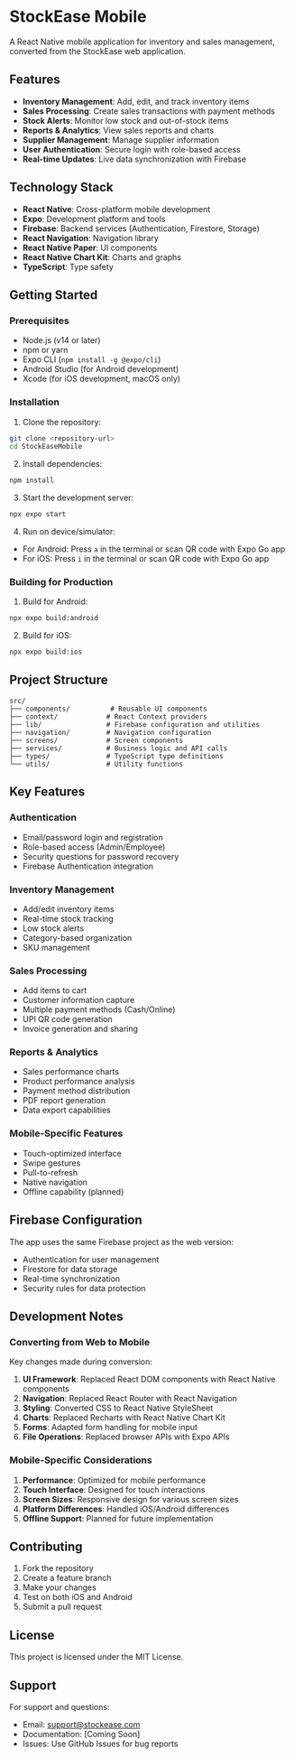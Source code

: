 # StockEase Mobile

A React Native mobile application for inventory and sales management, converted from the StockEase web application.

## Features

- **Inventory Management**: Add, edit, and track inventory items
- **Sales Processing**: Create sales transactions with payment methods
- **Stock Alerts**: Monitor low stock and out-of-stock items
- **Reports & Analytics**: View sales reports and charts
- **Supplier Management**: Manage supplier information
- **User Authentication**: Secure login with role-based access
- **Real-time Updates**: Live data synchronization with Firebase

## Technology Stack

- **React Native**: Cross-platform mobile development
- **Expo**: Development platform and tools
- **Firebase**: Backend services (Authentication, Firestore, Storage)
- **React Navigation**: Navigation library
- **React Native Paper**: UI components
- **React Native Chart Kit**: Charts and graphs
- **TypeScript**: Type safety

## Getting Started

### Prerequisites

- Node.js (v14 or later)
- npm or yarn
- Expo CLI (`npm install -g @expo/cli`)
- Android Studio (for Android development)
- Xcode (for iOS development, macOS only)

### Installation

1. Clone the repository:
```bash
git clone <repository-url>
cd StockEaseMobile
```

2. Install dependencies:
```bash
npm install
```

3. Start the development server:
```bash
npx expo start
```

4. Run on device/simulator:
- For Android: Press `a` in the terminal or scan QR code with Expo Go app
- For iOS: Press `i` in the terminal or scan QR code with Expo Go app

### Building for Production

1. Build for Android:
```bash
npx expo build:android
```

2. Build for iOS:
```bash
npx expo build:ios
```

## Project Structure

```
src/
├── components/          # Reusable UI components
├── context/            # React Context providers
├── lib/                # Firebase configuration and utilities
├── navigation/         # Navigation configuration
├── screens/            # Screen components
├── services/           # Business logic and API calls
├── types/              # TypeScript type definitions
└── utils/              # Utility functions
```

## Key Features

### Authentication
- Email/password login and registration
- Role-based access (Admin/Employee)
- Security questions for password recovery
- Firebase Authentication integration

### Inventory Management
- Add/edit inventory items
- Real-time stock tracking
- Low stock alerts
- Category-based organization
- SKU management

### Sales Processing
- Add items to cart
- Customer information capture
- Multiple payment methods (Cash/Online)
- UPI QR code generation
- Invoice generation and sharing

### Reports & Analytics
- Sales performance charts
- Product performance analysis
- Payment method distribution
- PDF report generation
- Data export capabilities

### Mobile-Specific Features
- Touch-optimized interface
- Swipe gestures
- Pull-to-refresh
- Native navigation
- Offline capability (planned)

## Firebase Configuration

The app uses the same Firebase project as the web version:
- Authentication for user management
- Firestore for data storage
- Real-time synchronization
- Security rules for data protection

## Development Notes

### Converting from Web to Mobile

Key changes made during conversion:
1. **UI Framework**: Replaced React DOM components with React Native components
2. **Navigation**: Replaced React Router with React Navigation
3. **Styling**: Converted CSS to React Native StyleSheet
4. **Charts**: Replaced Recharts with React Native Chart Kit
5. **Forms**: Adapted form handling for mobile input
6. **File Operations**: Replaced browser APIs with Expo APIs

### Mobile-Specific Considerations

1. **Performance**: Optimized for mobile performance
2. **Touch Interface**: Designed for touch interactions
3. **Screen Sizes**: Responsive design for various screen sizes
4. **Platform Differences**: Handled iOS/Android differences
5. **Offline Support**: Planned for future implementation

## Contributing

1. Fork the repository
2. Create a feature branch
3. Make your changes
4. Test on both iOS and Android
5. Submit a pull request

## License

This project is licensed under the MIT License.

## Support

For support and questions:
- Email: support@stockease.com
- Documentation: [Coming Soon]
- Issues: Use GitHub Issues for bug reports